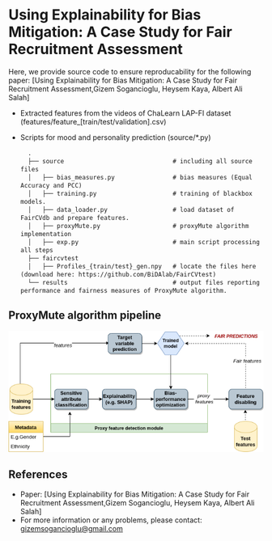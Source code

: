 # Using Explainability for Bias Mitigation: A Case Study for Fair Recruitment Assessment
Here, we provide source code to ensure reproducability for the following paper: [Using Explainability for Bias Mitigation: A Case Study for Fair Recruitment Assessment,Gizem Sogancioglu, Heysem Kaya, Albert Ali Salah]

- Extracted features from the videos of ChaLearn LAP-FI dataset (features/feature_[train/test/validation].csv)  
- Scripts for mood and personality prediction (source/*.py)  

        .
        ├── source                              # including all source files                 
        │   ├── bias_measures.py                # bias measures (Equal Accuracy and PCC)
        │   ├── training.py                     # training of blackbox models. 
        │   ├── data_loader.py                  # load dataset of FairCVdb and prepare features.
        │   ├── proxyMute.py                    # proxyMute algorithm implementation
        │   ├── exp.py                          # main script processing all steps 
        ├── faircvtest                         
        │   ├── Profiles_{train/test}_gen.npy   # locate the files here (download here: https://github.com/BiDAlab/FairCVtest) 
        └── results                             # output files reporting performance and fairness measures of ProxyMute algorithm. 

## ProxyMute algorithm pipeline

![Alt text](pipeline.png?raw=true "The proposed bias mitigation pipeline (ProxyMute) using feature attribution-based explainability method.")

## References
* Paper: [Using Explainability for Bias Mitigation: A Case Study for Fair Recruitment Assessment,Gizem Sogancioglu, Heysem Kaya, Albert Ali Salah]
* For more information or any problems, please contact: gizemsogancioglu@gmail.com
